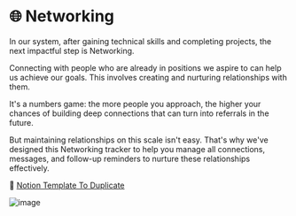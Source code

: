 # 🌐 Networking

In our system, after gaining technical skills and completing projects, the next impactful step is Networking.

Connecting with people who are already in positions we aspire to can help us achieve our goals. This involves creating and nurturing relationships with them.

It's a numbers game: the more people you approach, the higher your chances of building deep connections that can turn into referrals in the future.

But maintaining relationships on this scale isn't easy. That's why we've designed this Networking tracker to help you manage all connections, messages, and follow-up reminders to nurture these relationships effectively.

🔗 [Notion Template To Duplicate](https://www.notion.so/neworange/Networking-35a397e15b474a8897c7994c4c9b04bf?pvs=4)

![image](https://github.com/NewMayur/FirstJob/assets/70254449/89d108d7-f4e3-4d64-ab55-51b31a14ce27)
